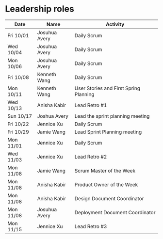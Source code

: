 # Leadership roles

| Date      | Name              | Activity                                               |
|-----------|-------------------|--------------------------------------------------------|
| Fri 10/01 | Josuhua Avery     | Daily Scrum                                            | 
| Wed 10/04 | Josuhua Avery     | Daily Scrum                                            | 
| Mon 10/06 | Josuhua Avery     | Daily Scrum                                            | 
| Fri 10/08 | Kenneth Wang      | Daily Scrum                                            |
| Mon 10/11 | Kenneth Wang      | User Stories and First Spring Planning                 | 
| Wed 10/13 | Anisha Kabir      | Lead Retro #1                                          | 
| Sun 10/17 | Joshua Avery      | Lead the sprint planning meeting                       |
| Fri 10/22 | Jennice Xu        | Daily Scrum                                            |
| Fri 10/29 | Jamie Wang        | Lead Sprint Planning meeting                           |
| Mon 11/01 | Jennice Xu        | Daily Scrum                                            |
| Wed 11/03 | Jennice Xu        | Lead Retro #2                                          |
| Mon 11/08 | Jamie Wang        | Scrum Master of the Week                               |
| Mon 11/08 | Anisha Kabir      | Product Owner of the Week                              |
| Mon 11/08 | Anisha Kabir      | Design Document Coordinator                            |
| Mon 11/08 | Josuhua Avery     | Deployment Document Coordinator                        | 
| Mon 11/15 | Jennice Xu        | Lead Retro #3                                          |
